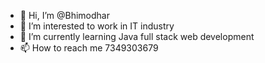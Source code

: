 - 👋 Hi, I’m @Bhimodhar
- 👀 I’m interested to work in IT industry 
- 🌱 I’m currently learning Java full stack web development 
- 📫 How to reach me 7349303679

<!---
Bhimodhar/Bhimodhar is a ✨ special ✨ repository because its `README.md` (this file) appears on your GitHub profile.
You can click the Preview link to take a look at your changes.
--->
